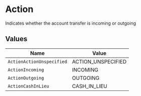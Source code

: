 # Action

Indicates whether the account transfer is incoming or outgoing


## Values

| Name                      | Value                     |
| ------------------------- | ------------------------- |
| `ActionActionUnspecified` | ACTION_UNSPECIFIED        |
| `ActionIncoming`          | INCOMING                  |
| `ActionOutgoing`          | OUTGOING                  |
| `ActionCashInLieu`        | CASH_IN_LIEU              |